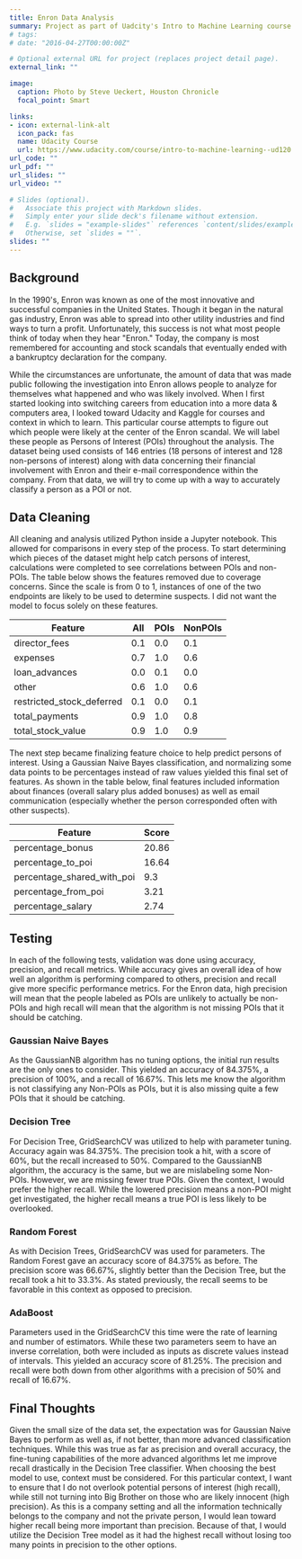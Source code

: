 ```yaml
---
title: Enron Data Analysis
summary: Project as part of Uadcity's Intro to Machine Learning course (2016).
# tags: 
# date: "2016-04-27T00:00:00Z"

# Optional external URL for project (replaces project detail page).
external_link: ""

image:
  caption: Photo by Steve Ueckert, Houston Chronicle 
  focal_point: Smart

links:
- icon: external-link-alt
  icon_pack: fas
  name: Udacity Course
  url: https://www.udacity.com/course/intro-to-machine-learning--ud120
url_code: ""
url_pdf: ""
url_slides: ""
url_video: ""

# Slides (optional).
#   Associate this project with Markdown slides.
#   Simply enter your slide deck's filename without extension.
#   E.g. `slides = "example-slides"` references `content/slides/example-slides.md`.
#   Otherwise, set `slides = ""`.
slides: ""
---
```


## Background

In the 1990's, Enron was known as one of the most innovative and successful companies in the United States. Though it began in the natural gas industry, Enron was able to spread into other utility industries and find ways to turn a profit. Unfortunately, this success is not what most people think of today when they hear "Enron." Today, the company is most remembered for accounting and stock scandals that eventually ended with a bankruptcy declaration for the company.

While the circumstances are unfortunate, the amount of data that was made public following the investigation into Enron allows people to analyze for themselves what happened and who was likely involved. When I first started looking into switching careers from education into a more data & computers area, I looked toward Udacity and Kaggle for courses and context in which to learn. This particular course attempts to figure out which people were likely at the center of the Enron scandal. We will label these people as Persons of Interest (POIs) throughout the analysis. The dataset being used consists of 146 entries (18 persons of interest and 128 non-persons of interest) along with data concerning their financial involvement with Enron and their e-mail correspondence within the company. From that data, we will try to come up with a way to accurately classify a person as a POI or not.

## Data Cleaning

All cleaning and analysis utilized Python inside a Jupyter notebook. This allowed for comparisons in every step of the process. To start determining which pieces of the dataset might help catch persons of interest, calculations were completed to see correlations between POIs and non-POIs. The table below shows the features removed due to coverage concerns. Since the scale is from 0 to 1, instances of one of the two endpoints are likely to be used to determine suspects. I did not want the model to focus solely on these features.

| Feature                   | All        |  POIs       |  NonPOIs    |
| ------------------------- | ---------- | ----------- | ----------- |
| director_fees             | 0.1        |  0.0        |  0.1        |
| expenses                  | 0.7        |  1.0        |  0.6        |
| loan_advances             | 0.0        |  0.1        |  0.0        |
| other                     | 0.6        |  1.0        |  0.6        |
| restricted_stock_deferred | 0.1        |  0.0        |  0.1        |
| total_payments            | 0.9        |  1.0        |  0.8        |
| total_stock_value         | 0.9        |  1.0        |  0.9        |

The next step became finalizing feature choice to help predict persons of interest. Using a Gaussian Naive Bayes classification, and normalizing some data points to be percentages instead of raw values yielded this final set of features. As shown in the table below, final features included information about finances (overall salary plus added bonuses) as well as email communication (especially whether the person corresponded often with other suspects).

| Feature                     | Score |
| --------------------------- | ----- |
| percentage_bonus            | 20.86 |
| percentage_to_poi           | 16.64 |
| percentage_shared_with_poi  | 9.3   |
| percentage_from_poi         | 3.21  |
| percentage_salary           | 2.74  |

## Testing

In each of the following tests, validation was done using accuracy, precision, and recall metrics. While accuracy gives an overall idea of how well an algorithm is performing compared to others, precision and recall give more specific performance metrics. For the Enron data, high precision will mean that the people labeled as POIs are unlikely to actually be non-POIs and high recall will mean that the algorithm is not missing POIs that it should be catching.

### Gaussian Naive Bayes

As the GaussianNB algorithm has no tuning options, the initial run results are the only ones to consider. This yielded an accuracy of 84.375%, a precision of 100%, and a recall of 16.67%. This lets me know the algorithm is not classifying any Non-POIs as POIs, but it is also missing quite a few POIs that it should be catching.

### Decision Tree

For Decision Tree, GridSearchCV was utilized to help with parameter tuning. Accuracy again was 84.375%. The precision took a hit, with a score of 60%, but the recall increased to 50%. Compared to the GaussianNB algorithm, the accuracy is the same, but we are mislabeling some Non-POIs. However, we are missing fewer true POIs. Given the context, I would prefer the higher recall. While the lowered precision means a non-POI might get investigated, the higher recall means a true POI is less likely to be overlooked.

### Random Forest

As with Decision Trees, GridSearchCV was used for parameters. The Random Forest gave an accuracy score of 84.375% as before. The precision score was 66.67%, slightly better than the Decision Tree, but the recall took a hit to 33.3%. As stated previously, the recall seems to be favorable in this context as opposed to precision.

### AdaBoost

Parameters used in the GridSearchCV this time were the rate of learning and number of estimators. While these two parameters seem to have an inverse correlation, both were included as inputs as discrete values instead of intervals. This yielded an accuracy score of 81.25%. The precision and recall were both down from other algorithms with a precision of 50% and recall of 16.67%.

## Final Thoughts

Given the small size of the data set, the expectation was for Gaussian Naive Bayes to perform as well as, if not better, than more advanced classification techniques. While this was true as far as precision and overall accuracy, the fine-tuning capabilities of the more advanced algorithms let me improve recall drastically in the Decision Tree classifier. When choosing the best model to use, context must be considered. For this particular context, I want to ensure that I do not overlook potential persons of interest (high recall), while still not turning into Big Brother on those who are likely innocent (high precision). As this is a company setting and all the information technically belongs to the company and not the private person, I would lean toward higher recall being more important than precision. Because of that, I would utilize the Decision Tree model as it had the highest recall without losing too many points in precision to the other options.
